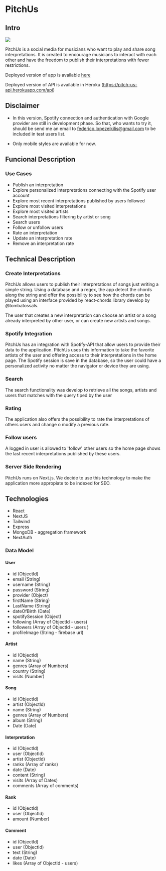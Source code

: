 # PitchUs

## Intro

![](https://media.giphy.com/media/3o72EX5QZ9N9d51dqo/giphy.gif)

PitchUs is a social media for musicians who want to play and share song interpretations. It is created to encourage musicians to interact with each other and have the freedom to publish their interpretations with fewer restrictions.

Deployed version of app is available [here](https://pitch-us.vercel.app)

Deployed version of API is available in Heroku (https://pitch-us-api.herokuapp.com/api)

## Disclaimer

- In this version, Spotify connection and authentication with Google provider are still in development phase. So that, who wants to try it, should be send me an email to federico.lopezeikilis@gmail.com to be included in test users list.

- Only mobile styles are available for now. 

## Funcional Description

### Use Cases
- Publish an interpretation
- Explore personalized interpretations connecting with the Spotify user account
- Explore most recent interpretations published by users followed
- Explore most visited interpretations
- Explore most visited artists
- Search interpretations filtering by artist or song
- Search users
- Follow or unfollow users
- Rate an interpretation
- Update an interpretation rate
- Remove an interpretation rate

## Technical Description

### Create Interpretations
PitchUs allows users to publish their interpretations of songs just writing a simple string. Using a database and a regex, the app detect the chords along the string and offer the possibility to see how the chords can be played using an interface provided by react-chords library develop by @tombatossals.

The user that creates a new interpretation can choose an artist or a song already interpreted by other user, or can create new artists and songs.

### Spotify Integration
PitchUs has an integration with Spotify-API that allow users to provide their data to the application. PitchUs uses this information to take the favorite artists of the user and offering access to their interpretations in the home page. The Spotify session is save in the database, so the user could have a personalized activity no matter the navigator or device they are using.

### Search
The search functionality was develop to retrieve all the songs, artists and users that matches with the query tiped by the user

### Rating
The application also offers the possibility to rate the interpretations of others users and change o modify a previous rate.

### Follow users
A logged in user is allowed to 'follow' other users so the home page shows the last recent interpretations published by these users.

### Server Side Rendering
PitchUs runs on Next.js. We decide to use this technology to make the application more appropiate to be indexed for SEO.

## Technologies
- React
- NextJS
- Tailwind
- Express
- MongoDB - aggregation framework
- NextAuth 

### Data Model

#### User
- id (ObjectId)
- email (String)
- username (String)
- password (String)
- provider (Object)
- firstName (String)
- LastName (String)
- dateOfBirth (Date)
- spotifySession (Object)
- following (Array of ObjectId - users)
- followers (Array of ObjectId - users )
- profileImage (String - firebase url)

#### Artist
- id (ObjectId)
- name (String)
- genres (Array of Numbers)
- country (String)
- visits (Number)

#### Song
- id (ObjectId)
- artist (ObjectId)
- name (String)
- genres (Array of Numbers)
- album (String)
- Date (Date)

#### Interpretation
- id (ObjectId)
- user (ObjectId)
- artist (ObjectId)
- ranks (Array of ranks)
- date (Date)
- content (String)
- visits (Array of Dates)
- comments (Array of comments)

#### Rank
- id (ObjectId)
- user (ObjectId)
- amount (Number)

#### Comment
- id (ObjectId)
- user (ObjectId)
- text (String)
- date (Date)
- likes (Array of ObjectId - users)
